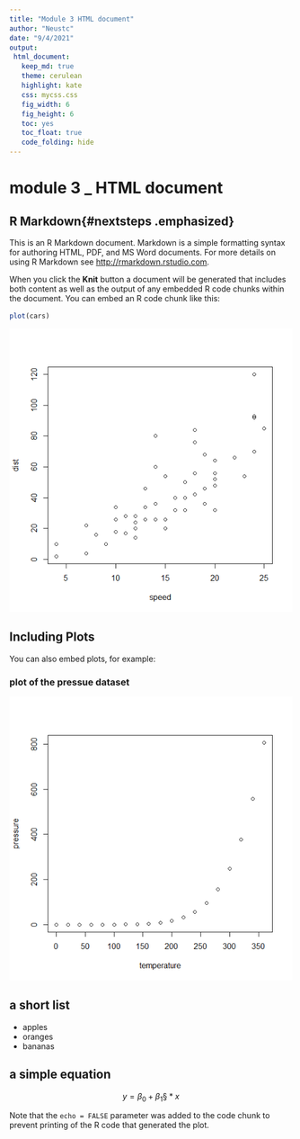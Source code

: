 ```yaml
---
title: "Module 3 HTML document"
author: "Neustc"
date: "9/4/2021"
output: 
 html_document: 
   keep_md: true
   theme: cerulean
   highlight: kate
   css: mycss.css
   fig_width: 6
   fig_height: 6
   toc: yes
   toc_float: true
   code_folding: hide
---
```




# module 3 _ HTML document
## R Markdown{#nextsteps .emphasized}

This is an R Markdown document. Markdown is a simple formatting syntax for authoring HTML, PDF, and MS Word documents. For more details on using R Markdown see <http://rmarkdown.rstudio.com>.

When you click the **Knit** button a document will be generated that includes both content as well as the output of any embedded R code chunks within the document. You can embed an R code chunk like this:


```r
plot(cars)
```

![](html_document_files/figure-html/cars-1.png)<!-- -->

## Including Plots

You can also embed plots, for example:

### plot of the pressue dataset
![](html_document_files/figure-html/pressure-1.png)<!-- -->


## a short list
* apples
* oranges
* bananas


## a simple equation
$$ y = \beta_0 + \beta_1§*x $$

Note that the `echo = FALSE` parameter was added to the code chunk to prevent printing of the R code that generated the plot.
